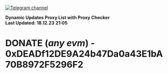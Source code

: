 [![Telegram channel](https://img.shields.io/endpoint?url=https://runkit.io/damiankrawczyk/telegram-badge/branches/master?url=https://t.me/n4z4v0d)](https://t.me/n4z4v0d) 

**Dynamic Updates Proxy List with Proxy Checker**  
**Last Updated: 18.12.23 21:05**

# DONATE (_any evm_) - 0xDEADf12DE9A24b47Da0a43E1bA70B8972F5296F2
